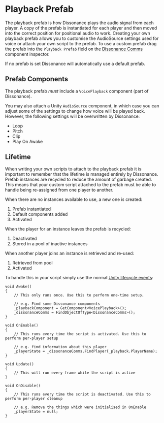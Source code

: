 # Playback Prefab

The playback prefab is how Dissonance plays the audio signal from each player. A copy of the prefab is instantiated for each player and then moved into the correct position for positional audio to work. Creating your own playback prefab allows you to customise the AudioSource settings used for voice or attach your own script to the prefab. To use a custom prefab drag the prefab into the `Playback Prefab` field on the [Dissonance Comms](/Reference/Components/Dissonance-Comms.md) component inspector.

If no prefab is set Dissonance will automatically use a default prefab.

## Prefab Components

The playback prefab *must* include a `VoicePlayback` component (part of Dissonance).

You may also attach a Unity `AudioSource` component, in which case you can adjust some of the settings to change how voice will be played back. However, the following settings will be overwritten by Dissonance:

 - Loop
 - Pitch
 - Clip
 - Play On Awake
 
## Lifetime

When writing your own scripts to attach to the playback prefab it is important to remember that the lifetime is managed entirely by Dissonance. Prefab instances are recycled to reduce the amount of garbage created. This means that your custom script attached to the prefab must be able to handle being re-assigned from one player to another.

When there are no instances available to use, a new one is created:

 1. Prefab instantiated
 1. Default components added
 1. Activated

When the player for an instance leaves the prefab is recycled:

 1. Deactivated
 1. Stored in a pool of inactive instances

When another player joins an instance is retrieved and re-used:

 1. Retrieved from pool
 1. Activated

To handle this in your script simply use the normal [Unity lifecycle events](https://docs.unity3d.com/Manual/ExecutionOrder.html):

```
void Awake()
{
    // This only runs once. Use this to perform one-time setup.
    
    // e.g. Find some Dissonance components
    _playbackComponent = GetComponent<VoicePlayback>();
    _dissonanceComms = FindObjectOfType<DissonanceComms>();
}

void OnEnable()
{
    // This runs every time the script is activated. Use this to perform per-player setup
    
    // e.g. find information about this player
    _playerState = _dissonanceComms.FindPlayer(_playback.PlayerName);
}

void Update()
{
    // This will run every frame while the script is active
}

void OnDisable()
{
    // This runs every time the script is deactivated. Use this to perform per-player cleanup
    
    // e.g. Remove the things which were initialised in OnEnable
    _playerState = null;
}
```